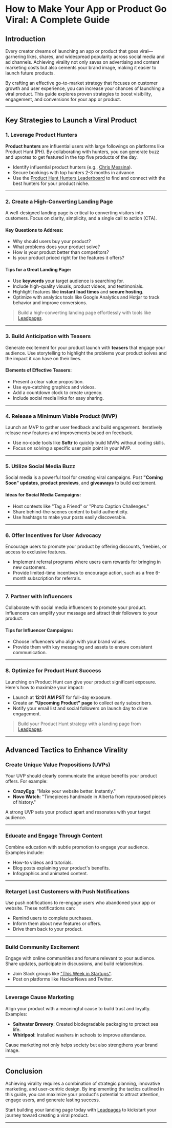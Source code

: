 # How to Make Your App or Product Go Viral: A Complete Guide

## Introduction

Every creator dreams of launching an app or product that goes viral—garnering likes, shares, and widespread popularity across social media and ad channels. Achieving virality not only saves on advertising and content marketing costs but also cements your brand image, making it easier to launch future products.

By crafting an effective go-to-market strategy that focuses on customer growth and user experience, you can increase your chances of launching a viral product. This guide explores proven strategies to boost visibility, engagement, and conversions for your app or product.

---

## Key Strategies to Launch a Viral Product

### 1. Leverage Product Hunters
**Product hunters** are influential users with large followings on platforms like Product Hunt (PH). By collaborating with hunters, you can generate buzz and upvotes to get featured in the top five products of the day.

- Identify influential product hunters (e.g., [Chris Messina](https://chrismessina.me)).
- Secure bookings with top hunters 2-3 months in advance.
- Use the [Product Hunt Hunters Leaderboard](https://upvote-bell.com/leaderboard) to find and connect with the best hunters for your product niche.

---

### 2. Create a High-Converting Landing Page
A well-designed landing page is critical to converting visitors into customers. Focus on clarity, simplicity, and a single call to action (CTA).

#### Key Questions to Address:
- Why should users buy your product?
- What problems does your product solve?
- How is your product better than competitors?
- Is your product priced right for the features it offers?

#### Tips for a Great Landing Page:
- Use **keywords** your target audience is searching for.
- Include high-quality visuals, product videos, and testimonials.
- Highlight features like **instant load times** and **secure hosting**.
- Optimize with analytics tools like Google Analytics and Hotjar to track behavior and improve conversions.

> Build a high-converting landing page effortlessly with tools like [Leadpages](https://bit.ly/LEadPages).

---

### 3. Build Anticipation with Teasers
Generate excitement for your product launch with **teasers** that engage your audience. Use storytelling to highlight the problems your product solves and the impact it can have on their lives.

#### Elements of Effective Teasers:
- Present a clear value proposition.
- Use eye-catching graphics and videos.
- Add a countdown clock to create urgency.
- Include social media links for easy sharing.

---

### 4. Release a Minimum Viable Product (MVP)
Launch an MVP to gather user feedback and build engagement. Iteratively release new features and improvements based on feedback.

- Use no-code tools like **Softr** to quickly build MVPs without coding skills.
- Focus on solving a specific user pain point in your MVP.

---

### 5. Utilize Social Media Buzz
Social media is a powerful tool for creating viral campaigns. Post **"Coming Soon" updates**, **product previews**, and **giveaways** to build excitement.

#### Ideas for Social Media Campaigns:
- Host contests like "Tag a Friend" or "Photo Caption Challenges."
- Share behind-the-scenes content to build authenticity.
- Use hashtags to make your posts easily discoverable.

---

### 6. Offer Incentives for User Advocacy
Encourage users to promote your product by offering discounts, freebies, or access to exclusive features.

- Implement referral programs where users earn rewards for bringing in new customers.
- Provide limited-time incentives to encourage action, such as a free 6-month subscription for referrals.

---

### 7. Partner with Influencers
Collaborate with social media influencers to promote your product. Influencers can amplify your message and attract their followers to your product.

#### Tips for Influencer Campaigns:
- Choose influencers who align with your brand values.
- Provide them with key messaging and assets to ensure consistent communication.

---

### 8. Optimize for Product Hunt Success
Launching on Product Hunt can give your product significant exposure. Here's how to maximize your impact:

- Launch at **12:01 AM PST** for full-day exposure.
- Create an **"Upcoming Product" page** to collect early subscribers.
- Notify your email list and social followers on launch day to drive engagement.

> Build your Product Hunt strategy with a landing page from [Leadpages](https://bit.ly/LEadPages).

---

## Advanced Tactics to Enhance Virality

### Create Unique Value Propositions (UVPs)
Your UVP should clearly communicate the unique benefits your product offers. For example:
- **CrazyEgg**: "Make your website better. Instantly."
- **Novo Watch**: "Timepieces handmade in Alberta from repurposed pieces of history."

A strong UVP sets your product apart and resonates with your target audience.

---

### Educate and Engage Through Content
Combine education with subtle promotion to engage your audience. Examples include:
- How-to videos and tutorials.
- Blog posts explaining your product's benefits.
- Infographics and animated content.

---

### Retarget Lost Customers with Push Notifications
Use push notifications to re-engage users who abandoned your app or website. These notifications can:
- Remind users to complete purchases.
- Inform them about new features or offers.
- Drive them back to your product.

---

### Build Community Excitement
Engage with online communities and forums relevant to your audience. Share updates, participate in discussions, and build relationships.

- Join Slack groups like ["This Week in Startups"](https://join.slack.com/t/thisweekinstartups/shared_invite/zt-1ize7k2wj-Gb9KVaG1U5fnONrTqsLmEQ).
- Post on platforms like HackerNews and Twitter.

---

### Leverage Cause Marketing
Align your product with a meaningful cause to build trust and loyalty. Examples:
- **Saltwater Brewery**: Created biodegradable packaging to protect sea life.
- **Whirlpool**: Installed washers in schools to improve attendance.

Cause marketing not only helps society but also strengthens your brand image.

---

## Conclusion

Achieving virality requires a combination of strategic planning, innovative marketing, and user-centric design. By implementing the tactics outlined in this guide, you can maximize your product's potential to attract attention, engage users, and generate lasting success.

Start building your landing page today with [Leadpages](https://bit.ly/LEadPages) to kickstart your journey toward creating a viral product.

---
